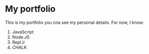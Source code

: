 # My portfolio

This is my portfolio you cna see my personal details.
For now, I know: 

1. JavaScript
1. Node.JS
 1. Repl.ir
 1. CHALK